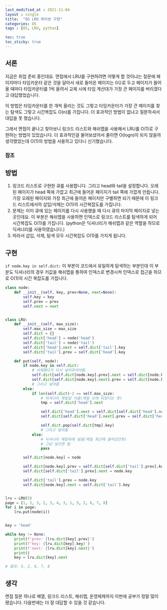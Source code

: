 ```yaml
---
last_modified_at : 2021-11-04
layout : single
title:  "OS LRU 파이썬 구현"
categories: OS
tags : [OS, LRU, python]

toc: true
toc_sticky: true
---
```

## 서론
지금은 취업 준비 중인데요. 면접에서 LRU를 구현하려면 어떻게 할 것이냐는 질문에 페이지마다 타임카운터 같은 것을 달아서 새로 들어온 페이지는 0으로 두고 페이지가 들어올 때마다 타임카운터를 1씩 올려서 교체 시에 타임 계산대가 가장 큰 페이지를 버리겠다고 대답했었습니다.  
  
이 방법은 타임카운터를 한 개씩 올리는 것도 그렇고 타임카운터가 가장 큰 페이지를 찾는 탐색도 그렇고 시간복잡도 O(n)를 가집니다. 더 효과적인 방법이 없냐고 질문하셔서 대답을 못 했습니다.  
  
그래서 면접이 끝나고 찾아보니 링크드 리스트와 해쉬맵을 사용해서 LRU를 O(1)로 구현하는 방법이 있었습니다. 더 효과적인걸 물어보셨어서 줄이면 O(logn)이 되지 않을까 생각했었는데 O(1)의 방법을 사용하고 있다니 신기했습니다.

### 참조


## 방법
1. 링크드 리스트로 구현한 큐를 사용합니다. 그리고 head와 tail을 설정합니다. 오래된 페이지가 head 쪽에 가깝고 최근에 들어온 페이지가 tail 쪽에 가깝게 만듭니다. 가장 오래된 페이지와 가장 최근에 들어온 페이지만 구별하면 되기 때문에 이 링크드 리스트에서의 삽입/삭제는 O(1)의 시간복잡도를 가집니다.
2. 문제는 이미 큐에 있는 페이지를 다시 사용했을 때 다시 큐의 마지막 페이지로 넣는 곳인데요. 이 부분은 해쉬맵을 사용하면 인덱스로 링크드 리스트를 탐색하게 되어 시간복잡도 O(1)를 가집니다. (python은 딕셔너리가 해쉬맵과 같은 역할을 하므로 딕셔너리를 사용하였습니다.)
3. 따라서 삽입, 삭제, 탐색 모두 시간복잡도 O(1)를 가지게 됩니다.

## 구현
<code>if node.key in self.dict:</code> 이 부분이 코드에서 유일하게 탐색하는 부분인데 이 부분도 딕셔너리의 경우 키값을 해쉬맵을 통하여 인덱스로 변경시켜 인덱스로 접근을 하므로 O(1)의 시간 복잡도를 가집니다.
```python
class node:
    def __init__(self, key, prev=None, next=None):
        self.key = key
        self.prev = prev
        self.next = next


class LRU:
    def __init__(self, max_size):
        self.max_size = max_size
        self.dict = {}
        self.dict['head'] = node('head')
        self.dict['tail'] = node('tail')
        self.dict['head'].next = self.dict['tail'].key
        self.dict['tail'].prev = self.dict['head'].key

    def put(self, node):
        if node.key in self.dict:
            # 삭제했다가 다시 넣어주어야함.
            self.dict[self.dict[node.key].prev].next = self.dict[node.key].next
            self.dict[self.dict[node.key].next].prev = self.dict[node.key].prev
            # 그리고 넣어줌
        else:
            if len(self.dict)-2 == self.max_size:
                # 딕셔너리 제일앞 지움(제일 오래 되었다는 뜻)
                tmp = self.dict['head'].next

                self.dict['head'].next = self.dict[self.dict['head'].next].next
                self.dict[self.dict['head'].next].prev = self.dict['head'].key

                self.dict.pop(self.dict[tmp].key)
                # 그리고 넣어줌
            else:
                # 딕셔너리 제일뒤에 넣음(제일 최근에 들어갔단뜻)
                # 그냥 넣으면 됨
                pass

        self.dict[node.key] = node

        self.dict[node.key].prev = self.dict[self.dict['tail'].prev].key
        self.dict[self.dict['tail'].prev].next = node.key

        self.dict['tail'].prev = node.key
        self.dict[node.key].next = self.dict['tail'].key


lru = LRU(5)
page = [1, 2, 3, 2, 3, 4, 3, 1, 5, 2, 6, 7, 8]
for i in page:
    lru.put(node(i))


key = 'head'

while key != None:
    print(f'prev: {lru.dict[key].prev}')
    print(f'key: {lru.dict[key].key}')
    print(f'next: {lru.dict[key].next}')
    print()
    key = lru.dict[key].next

# 결과: 5, 2, 6, 7, 8
```

## 생각
면접 질문 하나로 배열, 링크드 리스트, 해쉬맵, 운영체제까지 이번에 공부가 정말 많이 됐습니다. 다음번에는 더 잘 대답할 수 있을 것 같습니다.
